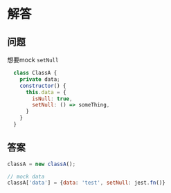 # 解答

## 问题

想要mock `setNull`

```javascript
  class ClassA {
    private data;
    constructor() {
      this.data = {
        isNull: true,
        setNull: () => someThing,
      }
    }
  }
```

## 答案

```javascript
classA = new classA();

// mock data
classA['data'] = {data: 'test', setNull: jest.fn()}
```
